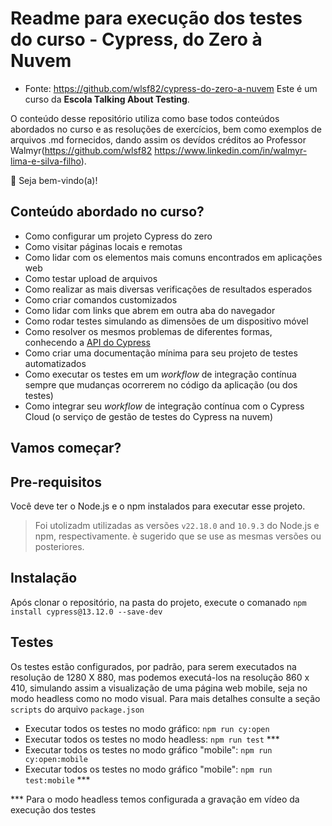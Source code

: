 # Readme para execução dos testes do curso  - Cypress, do Zero à Nuvem 
- Fonte: https://github.com/wlsf82/cypress-do-zero-a-nuvem
Este é um curso da **Escola Talking About Testing**.

O conteúdo desse repositório utiliza como base todos conteúdos abordados no curso e as resoluções de exercícios, bem como exemplos de arquivos .md fornecidos, dando assim os devídos créditos ao Professor Walmyr(https://github.com/wlsf82  https://www.linkedin.com/in/walmyr-lima-e-silva-filho).


👋 Seja bem-vindo(a)!

## Conteúdo abordado no curso?

- Como configurar um projeto Cypress do zero
- Como visitar páginas locais e remotas
- Como lidar com os elementos mais comuns encontrados em aplicações web
- Como testar upload de arquivos
- Como realizar as mais diversas verificações de resultados esperados
- Como criar comandos customizados
- Como lidar com links que abrem em outra aba do navegador
- Como rodar testes simulando as dimensões de um dispositivo móvel
- Como resolver os mesmos problemas de diferentes formas, conhecendo a [API do Cypress](https://docs.cypress.io/api/table-of-contents)
- Como criar uma documentação mínima para seu projeto de testes automatizados
- Como executar os testes em um _workflow_ de integração contínua sempre que mudanças ocorrerem no código da aplicação (ou dos testes)
- Como integrar seu _workflow_ de integração contínua com o Cypress Cloud (o serviço de gestão de testes do Cypress na nuvem)

## Vamos começar?
## Pre-requisitos

Você deve ter o Node.js e o npm instalados para executar esse projeto.
> Foi utolizadm utilizadas as versões `v22.18.0` and `10.9.3` do Node.js e npm, respectivamente. è sugerido que se use as mesmas versões ou posteriores.

## Instalação

Após clonar o repositório, na pasta do projeto, execute o comanado `npm install cypress@13.12.0 --save-dev` 

## Testes
Os testes estão configurados, por padrão, para serem executados na resolução de 1280 X 880, mas podemos executá-los na resolução 860 x 410, simulando assim a visualização de uma página web mobile, seja no modo headless como no modo visual. Para mais detalhes consulte a seção `scripts` do arquivo `package.json`

- Executar todos os testes no modo gráfico: `npm run cy:open`
- Executar todos os testes no modo headless: `npm run test` ***
- Executar todos os testes no modo gráfico "mobile": `npm run cy:open:mobile`
- Executar todos os testes no modo gráfico "mobile": `npm run test:mobile` ***

*** Para o modo headless temos configurada a gravação em vídeo da execução dos testes
